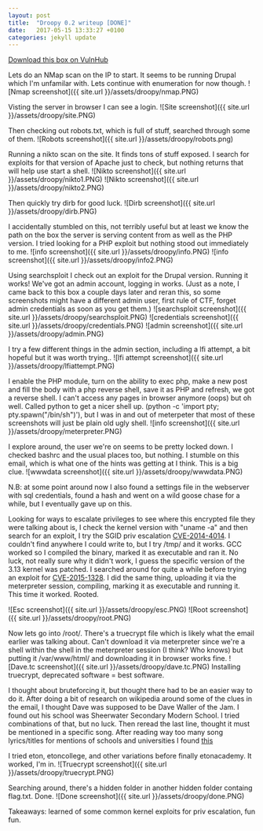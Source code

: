 ```yaml
---
layout: post
title:  "Droopy 0.2 writeup [DONE]"
date:   2017-05-15 13:33:27 +0100
categories: jekyll update
---
```


[Download this box on VulnHub](https://www.vulnhub.com/entry/droopy-v02,143/)

Lets do an NMap scan on the IP to start. It seems to be running Drupal which I'm unfamilar with. Lets continue with enumeration for now though.
![Nmap screenshot]({{ site.url }}/assets/droopy/nmap.PNG)

Visting the server in browser I can see a login.
![Site screenshot]({{ site.url }}/assets/droopy/site.PNG)

Then checking out robots.txt, which is full of stuff, searched through some of them.
![Robots screenshot]({{ site.url }}/assets/droopy/robots.png)

Running a nikto scan on the site. It finds tons of stuff exposed. I search for exploits for that version of Apache just to check, but nothing returns that will help use start a shell.
![Nikto screenshot]({{ site.url }}/assets/droopy/nikto1.PNG)
![Nikto screenshot]({{ site.url }}/assets/droopy/nikto2.PNG)

Then quickly try dirb for good luck.
![Dirb screenshot]({{ site.url }}/assets/droopy/dirb.PNG)

I accidentally stumbled on this, not terribly useful but at least we know the path on the box the server is serving content from as well as the PHP version. I tried looking for a PHP exploit but nothing stood out immediately to me. 
![info screenshot]({{ site.url }}/assets/droopy/info.PNG)
![info screenshot]({{ site.url }}/assets/droopy/info2.PNG)


Using searchsploit I check out an exploit for the Drupal version. Running it works! We've got an admin account, logging in works. (Just as a note, I came back to this box a couple days later and reran this, so some screenshots might have a different admin user, first rule of CTF, forget admin credentials as soon as you get them.)
![searchsploit screenshot]({{ site.url }}/assets/droopy/searchsploit.PNG)
![credentials screenshot]({{ site.url }}/assets/droopy/credentials.PNG)
![admin screenshot]({{ site.url }}/assets/droopy/admin.PNG)

I try a few different things in the admin section, including a lfi attempt, a bit hopeful but it was worth trying..
![lfi attempt  screenshot]({{ site.url }}/assets/droopy/lfiattempt.PNG)

I enable the PHP module, turn on the ability to exec php, make a new post and fill the body with a php reverse shell, save it as PHP and refresh, we got a reverse shell. I can't access any pages in browser anymore (oops) but oh well. Called python to get a nicer shell up. (python -c 'import pty; pty.spawn("/bin/sh")'), but I was in and out of meterpeter that most of these screenshots will just be plain old  ugly shell.
![info screenshot]({{ site.url }}/assets/droopy/meterpreter.PNG)

I explore around, the user we're on seems to be pretty locked down. I checked bashrc and the usual places too, but nothing. I stumble on this email, which is what one of the hints was getting at I think. This is a big clue.
![wwwdata screenshot]({{ site.url }}/assets/droopy/wwwdata.PNG)

N.B: at some point around now I  also found a settings file in the webserver with sql credentials, found a hash and went on a wild goose chase for a while, but I eventually gave up on this.

Looking for ways to escalate privileges to see where this encrypted file they were talking about is, I check the kernel version with "uname -a" and then search for an exploit, I try the SGID priv escalation [CVE-2014-4014](https://www.exploit-db.com/exploits/33824/). I couldn't find anywhere I could write to, but I try /tmp/ and it works. GCC worked so I compiled the binary, marked it as executable and ran it. No luck, not really sure why it didn't work, I guess the specific version of the 3.13 kernel was patched.  I searched around for quite a while before trying an exploit for [CVE-2015-1328](https://www.exploit-db.com/exploits/37292/). I did the same thing, uploading it via the meterpreter session, compiling, marking it as executable and running it. This time it worked. Rooted.

![Esc screenshot]({{ site.url }}/assets/droopy/esc.PNG)
![Root screenshot]({{ site.url }}/assets/droopy/root.PNG)

Now lets go into /root/. There's a truecrypt file which is likely what the email earlier was talking about. Can't download it via meterpreter since we're a shell within the shell in the meterpreter session (I think? Who knows) but putting it /var/www/html/ and downloading it in browser works fine.
![Dave.tc screenshot]({{ site.url }}/assets/droopy/dave.tc.PNG)
Installing truecrypt, deprecated software = best software.

I thought about bruteforcing it, but thought there had to be an easier way to do it. After doing a bit of research on wikipedia around some of the clues in the email, I thought Dave was supposed to be Dave Waller of the Jam. I found out his school was Sheerwater Secondary Modern School. I tried combinations of that, but no luck. Then reread the last line, thought it must be mentioned in a specific song. After reading way too many song lyrics/titles for mentions of schools and universities I found [this](https://en.wikipedia.org/wiki/The_Eton_Rifles)

I tried eton, etoncollege, and other variations before finally etonacademy. It worked, I'm in.
![Truecrypt screenshot]({{ site.url }}/assets/droopy/truecrypt.PNG)

Searching around, there's a hidden folder in another hidden folder containg flag.txt. Done.
![Done screenshot]({{ site.url }}/assets/droopy/done.PNG)

Takeaways: learned of some common kernel exploits for priv escalation, fun fun.

